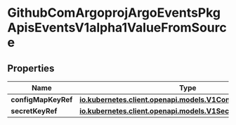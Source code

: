 

# GithubComArgoprojArgoEventsPkgApisEventsV1alpha1ValueFromSource


## Properties

Name | Type | Description | Notes
------------ | ------------- | ------------- | -------------
**configMapKeyRef** | [**io.kubernetes.client.openapi.models.V1ConfigMapKeySelector**](io.kubernetes.client.openapi.models.V1ConfigMapKeySelector.md) |  |  [optional]
**secretKeyRef** | [**io.kubernetes.client.openapi.models.V1SecretKeySelector**](io.kubernetes.client.openapi.models.V1SecretKeySelector.md) |  |  [optional]



